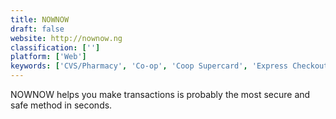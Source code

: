 ```yaml
---
title: NOWNOW
draft: false 
website: http://nownow.ng
classification: ['']
platform: ['Web']
keywords: ['CVS/Pharmacy', 'Co-op', 'Coop Supercard', 'Express Checkout', 'FidMe', 'Fidall', 'Fry’s', 'Gyft', 'JOANN', 'Mobile-Pocket', 'RetailMenot', 'Safeway', 'SnipSnap Coupon App', 'Speedway', 'Stocard', 'The Coupons App', 'VirtualCards', 'Walgreens']
---
```

NOWNOW helps you make transactions is probably the most secure and safe method in seconds.